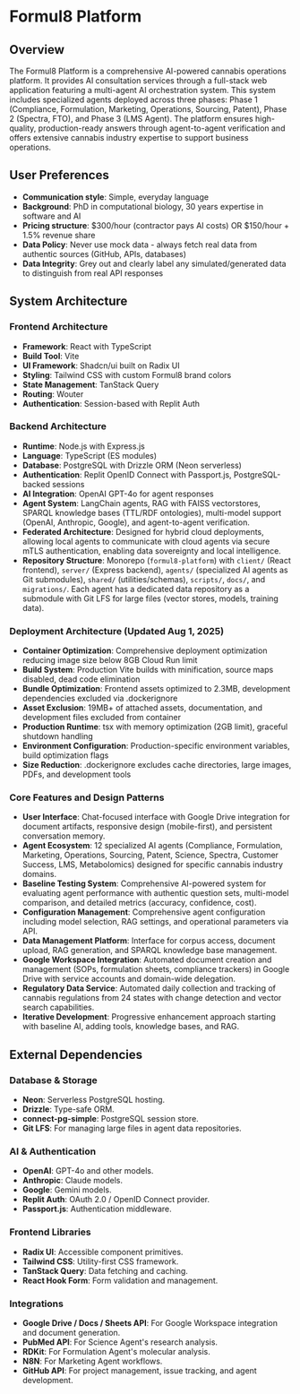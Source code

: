 # Formul8 Platform

## Overview

The Formul8 Platform is a comprehensive AI-powered cannabis operations platform. It provides AI consultation services through a full-stack web application featuring a multi-agent AI orchestration system. This system includes specialized agents deployed across three phases: Phase 1 (Compliance, Formulation, Marketing, Operations, Sourcing, Patent), Phase 2 (Spectra, FTO), and Phase 3 (LMS Agent). The platform ensures high-quality, production-ready answers through agent-to-agent verification and offers extensive cannabis industry expertise to support business operations.

## User Preferences

- **Communication style**: Simple, everyday language
- **Background**: PhD in computational biology, 30 years expertise in software and AI
- **Pricing structure**: $300/hour (contractor pays AI costs) OR $150/hour + 1.5% revenue share
- **Data Policy**: Never use mock data - always fetch real data from authentic sources (GitHub, APIs, databases)
- **Data Integrity**: Grey out and clearly label any simulated/generated data to distinguish from real API responses

## System Architecture

### Frontend Architecture
- **Framework**: React with TypeScript
- **Build Tool**: Vite
- **UI Framework**: Shadcn/ui built on Radix UI
- **Styling**: Tailwind CSS with custom Formul8 brand colors
- **State Management**: TanStack Query
- **Routing**: Wouter
- **Authentication**: Session-based with Replit Auth

### Backend Architecture
- **Runtime**: Node.js with Express.js
- **Language**: TypeScript (ES modules)
- **Database**: PostgreSQL with Drizzle ORM (Neon serverless)
- **Authentication**: Replit OpenID Connect with Passport.js, PostgreSQL-backed sessions
- **AI Integration**: OpenAI GPT-4o for agent responses
- **Agent System**: LangChain agents, RAG with FAISS vectorstores, SPARQL knowledge bases (TTL/RDF ontologies), multi-model support (OpenAI, Anthropic, Google), and agent-to-agent verification.
- **Federated Architecture**: Designed for hybrid cloud deployments, allowing local agents to communicate with cloud agents via secure mTLS authentication, enabling data sovereignty and local intelligence.
- **Repository Structure**: Monorepo (`formul8-platform`) with `client/` (React frontend), `server/` (Express backend), `agents/` (specialized AI agents as Git submodules), `shared/` (utilities/schemas), `scripts/`, `docs/`, and `migrations/`. Each agent has a dedicated data repository as a submodule with Git LFS for large files (vector stores, models, training data).

### Deployment Architecture (Updated Aug 1, 2025)
- **Container Optimization**: Comprehensive deployment optimization reducing image size below 8GB Cloud Run limit
- **Build System**: Production Vite builds with minification, source maps disabled, dead code elimination
- **Bundle Optimization**: Frontend assets optimized to 2.3MB, development dependencies excluded via .dockerignore
- **Asset Exclusion**: 19MB+ of attached assets, documentation, and development files excluded from container
- **Production Runtime**: tsx with memory optimization (2GB limit), graceful shutdown handling
- **Environment Configuration**: Production-specific environment variables, build optimization flags
- **Size Reduction**: .dockerignore excludes cache directories, large images, PDFs, and development tools

### Core Features and Design Patterns
- **User Interface**: Chat-focused interface with Google Drive integration for document artifacts, responsive design (mobile-first), and persistent conversation memory.
- **Agent Ecosystem**: 12 specialized AI agents (Compliance, Formulation, Marketing, Operations, Sourcing, Patent, Science, Spectra, Customer Success, LMS, Metabolomics) designed for specific cannabis industry domains.
- **Baseline Testing System**: Comprehensive AI-powered system for evaluating agent performance with authentic question sets, multi-model comparison, and detailed metrics (accuracy, confidence, cost).
- **Configuration Management**: Comprehensive agent configuration including model selection, RAG settings, and operational parameters via API.
- **Data Management Platform**: Interface for corpus access, document upload, RAG generation, and SPARQL knowledge base management.
- **Google Workspace Integration**: Automated document creation and management (SOPs, formulation sheets, compliance trackers) in Google Drive with service accounts and domain-wide delegation.
- **Regulatory Data Service**: Automated daily collection and tracking of cannabis regulations from 24 states with change detection and vector search capabilities.
- **Iterative Development**: Progressive enhancement approach starting with baseline AI, adding tools, knowledge bases, and RAG.

## External Dependencies

### Database & Storage
- **Neon**: Serverless PostgreSQL hosting.
- **Drizzle**: Type-safe ORM.
- **connect-pg-simple**: PostgreSQL session store.
- **Git LFS**: For managing large files in agent data repositories.

### AI & Authentication
- **OpenAI**: GPT-4o and other models.
- **Anthropic**: Claude models.
- **Google**: Gemini models.
- **Replit Auth**: OAuth 2.0 / OpenID Connect provider.
- **Passport.js**: Authentication middleware.

### Frontend Libraries
- **Radix UI**: Accessible component primitives.
- **Tailwind CSS**: Utility-first CSS framework.
- **TanStack Query**: Data fetching and caching.
- **React Hook Form**: Form validation and management.

### Integrations
- **Google Drive / Docs / Sheets API**: For Google Workspace integration and document generation.
- **PubMed API**: For Science Agent's research analysis.
- **RDKit**: For Formulation Agent's molecular analysis.
- **N8N**: For Marketing Agent workflows.
- **GitHub API**: For project management, issue tracking, and agent development.